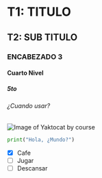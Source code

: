 # T1: TITULO #
## T2: SUB TITULO
### ENCABEZADO 3
#### Cuarto Nivel
##### 5to
###### ¿Cuando usar?

![Image of Yaktocat by course](https://octodex.github.com/images/yaktocat.png)

``` python 
print("Hola, ¿Mundo?")
```

- [X] Cafe
- [ ] Jugar
- [ ] Descansar

